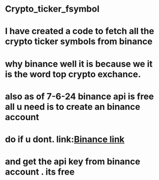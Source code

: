 # Crypto_ticker_fsymbol

# I have created a code to fetch all the crypto ticker symbols from binance
# why binance well it is because we it is the word top crypto exchance.
# also as of 7-6-24 binance api is free all u need is to create an binance account 
# do if u dont. link:[Binance link](https://accounts.binance.com/register?ref=539663540)

# and get the api key from binance account . its free